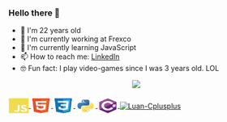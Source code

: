 ### Hello there 🖖

- 🎂 I'm 22 years old
- 🌱 I'm currently working at Frexco
- 🔭 I'm currently learning JavaScript
- 📫 How to reach me: [LinkedIn](https://www.linkedin.com/in/luan-lemos-116201208/)
- 🤓 Fun fact: I play video-games since I was 3 years old. LOL

<div align="center">
  <a href="https://github.com/LuanLemos">
  <img height="180em" src="https://github-readme-stats.vercel.app/api?username=LuanLemos&show_icons=true&theme=dark&include_all_commits=true&count_private=true"/>
</div>

<div style="display: inline_block"><br>
  <img align="center" alt="Luan-Js" height="30" width="40" src="https://raw.githubusercontent.com/devicons/devicon/master/icons/javascript/javascript-plain.svg">
  <img align="center" alt="Luan-HTML" height="30" width="40" src="https://raw.githubusercontent.com/devicons/devicon/master/icons/html5/html5-original.svg">
  <img align="center" alt="Luan-CSS" height="30" width="40" src="https://raw.githubusercontent.com/devicons/devicon/master/icons/css3/css3-original.svg">
  <img align="center" alt="Luan-Python" height="30" width="40" src="https://raw.githubusercontent.com/devicons/devicon/master/icons/python/python-original.svg">
  <img align="center" alt="Luan-Csharp" height="30" width="40" src="https://raw.githubusercontent.com/devicons/devicon/master/icons/csharp/csharp-original.svg">
  <img align="center" alt="Luan-Cplusplus" height="30" width="40" src="https://cdn.jsdelivr.net/gh/devicons/devicon/icons/cplusplus/cplusplus-original.svg" />
</div>
